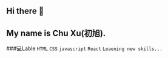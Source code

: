 ## Hi there 👋

## My name is Chu Xu(初旭).

###💻Lable
`HTML` `CSS` `javascript` `React` `Leaening new skills...`


